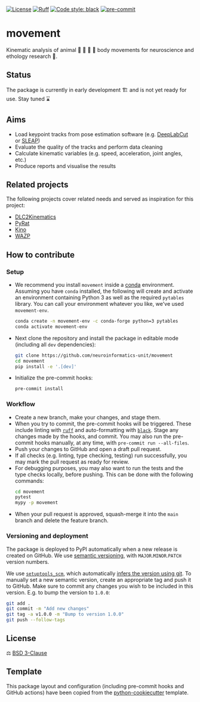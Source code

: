 [![License](https://img.shields.io/badge/License-BSD_3--Clause-orange.svg)](https://opensource.org/licenses/BSD-3-Clause)
[![Ruff](https://img.shields.io/endpoint?url=https://raw.githubusercontent.com/charliermarsh/ruff/main/assets/badge/v0.json)](https://github.com/charliermarsh/ruff)
[![Code style: black](https://img.shields.io/badge/code%20style-black-000000.svg)](https://github.com/python/black)
[![pre-commit](https://img.shields.io/badge/pre--commit-enabled-brightgreen?logo=pre-commit&logoColor=white)](https://github.com/pre-commit/pre-commit)

# movement

Kinematic analysis of animal 🐝 🦀 🐀 🐒 body movements for neuroscience and ethology research 🔬.

## Status
The package is currently in early development 🏗️ and is not yet ready for use. Stay tuned ⌛

## Aims
* Load keypoint tracks from pose estimation software (e.g. [DeepLabCut](http://www.mackenziemathislab.org/deeplabcut) or [SLEAP](https://sleap.ai/))
* Evaluate the quality of the tracks and perform data cleaning
* Calculate kinematic variables (e.g. speed, acceleration, joint angles, etc.)
* Produce reports and visualise the results

## Related projects
The following projects cover related needs and served as inspiration for this project:
* [DLC2Kinematics](https://github.com/AdaptiveMotorControlLab/DLC2Kinematics)
* [PyRat](https://github.com/pyratlib/pyrat)
* [Kino](https://github.com/BrancoLab/Kino)
* [WAZP](https://github.com/SainsburyWellcomeCentre/WAZP)

## How to contribute
### Setup
* We recommend you install `movement` inside a [conda](https://docs.conda.io/en/latest/) environment.
Assuming you have `conda` installed, the following will create and activate an environment containing Python 3 as well as the required `pytables` library. You can call your environment whatever you like, we've used `movement-env`.

  ```sh
  conda create -n movement-env -c conda-forge python=3 pytables
  conda activate movement-env
  ```

* Next clone the repository and install the package in editable mode (including all `dev` dependencies):

  ```bash
  git clone https://github.com/neuroinformatics-unit/movement
  cd movement
  pip install -e '.[dev]'
  ```
* Initialize the pre-commit hooks:

  ```bash
  pre-commit install
  ```

### Workflow
* Create a new branch, make your changes, and stage them.
* When you try to commit, the pre-commit hooks will be triggered. These include linting with [`ruff`](https://github.com/charliermarsh/ruff) and auto-formatting with [`black`](https://github.com/psf/black). Stage any changes made by the hooks, and commit. You may also run the pre-commit hooks manually, at any time, with `pre-commit run --all-files`.
* Push your changes to GitHub and open a draft pull request.
* If all checks (e.g. linting, type checking, testing) run successfully, you may mark the pull request as ready for review.
* For debugging purposes, you may also want to run the tests and the type checks locally, before pushing. This can be done with the following commands:
    ```bash
    cd movement
    pytest
    mypy -p movement
    ```
* When your pull request is approved, squash-merge it into the `main` branch and delete the feature branch.

### Versioning and deployment
The package is deployed to PyPI automatically when a new release is created on GitHub. We use [semantic versioning](https://semver.org/), with `MAJOR`.`MINOR`.`PATCH` version numbers.

We use [`setuptools_scm`](https://github.com/pypa/setuptools_scm), which automatically [infers the version using git](https://github.com/pypa/setuptools_scm#default-versioning-scheme). To manually set a new semantic version, create an appropriate tag and push it to GitHub. Make sure to commit any changes you wish to be included in this version. E.g. to bump the version to `1.0.0`:

```bash
git add .
git commit -m "Add new changes"
git tag -a v1.0.0 -m "Bump to version 1.0.0"
git push --follow-tags
```

## License

⚖️ [BSD 3-Clause](./LICENSE)

## Template
This package layout and configuration (including pre-commit hooks and GitHub actions) have been copied from the [python-cookiecutter](https://github.com/SainsburyWellcomeCentre/python-cookiecutter) template.
